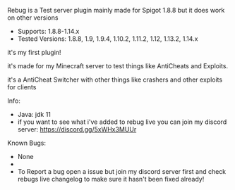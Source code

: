 Rebug is a Test server plugin mainly made for Spigot 1.8.8 but it does work on other versions

- Supports: 1.8.8-1.14.x
- Tested Versions: 1.8.8, 1.9, 1.9.4, 1.10.2, 1.11.2, 1.12, 1.13.2, 1.14.x

it's my first plugin!

it's made for my Minecraft server to test things like AntiCheats and Exploits.

it's a AntiCheat Switcher with other things like crashers and other exploits for clients


Info:
- Java: jdk 11
- if you want to see what i've added to rebug live you can join my discord server: https://discord.gg/5xWHx3MUUr

Known Bugs:
- None
- 
- To Report a bug open a issue but join my discord server first and check rebugs live changelog to make sure it hasn't been fixed already!
